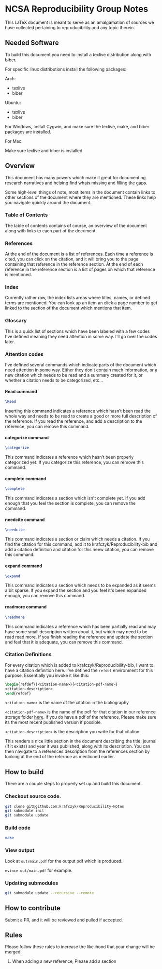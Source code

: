 # NCSA Reproducibility Group Notes

This LaTeX document is meant to serve as an amalgamation of sources we have collected pertaining to reproducibility and any topic therein.

## Needed Software

To build this document you need to install a texlive distribution along with biber.

For specific linux distributions install the following packages:

Arch:
* texlive
* biber

Ubuntu:
* texlive
* biber

For Windows, Install Cygwin, and make sure the texlive, make, and biber packages are installed.

For Mac:

Make sure texlive and biber is installed

## Overview

This document has many powers which make it great for documenting research narratives and helping find whats missing and filling the gaps. 

Some high-level things of note, most items in the document contain links to other sections of the document where they are mentioned. These links help you navigate quickly around the document.

### Table of Contents

The table of contents contains of course, an overview of the document along with links to each part of the document

### References

At the end of the document is a list of references. Each time a reference is cited, you can click on the citation, and it will bring you to the page containing that reference in the reference section. At the end of each reference in the reference section is a list of pages on which that reference is mentioned.

### Index

Currently rather raw, the index lists areas where titles, names, or defined terms are mentioned. You can look up an item an click a page number to get linked to the section of the document which mentions that item.

### Glossary

This is a quick list of sections which have been labeled with a few codes I've defined meaning they need attention in some way. I'll go over the codes later.

### Attention codes

I've defined several commands which indicate parts of the document which need attention in some way. Either they don't contain much information, or a new citation which needs to be read and a summary created for it, or whether a citation needs to be categorized, etc...

#### Read command

``` latex
\Read
```
Inserting this command indicates a reference which hasn't been read the whole way and needs to be read to create a good or more full description of the reference. If you read the reference, and add a description to the reference, you can remove this command.

#### categorize command

``` latex
\categorize
```

This command indicates a reference which hasn't been properly categorized yet. If you categorize this reference, you can remove this command.

#### complete command

``` latex
\complete
```

This command indicates a section which isn't complete yet. If you add enough that you feel the section is complete, you can remove the command.

#### needcite command

``` latex
\needcite
```

This command indicates a section or claim which needs a citation. If you find the citation for this command, add it to krafczyk/Reproducibility-bib and add a citation definition and citation for this neew citation, you can remove this command.

#### expand command

``` latex
\expand
```

This command indicates a section which needs to be expanded as it seems a bit sparse. If you expand the section and you feel it's been expanded enough, you can remove this command.

#### readmore command

``` latex
\readmore
```

This command indicates a reference which has been partially read and may have some small description written about it, but which may need to be read read more. If you finish reading the reference and update the section and feel that it is adequate, you can remove this command.

### Citation Definitions

For every citation which is added to krafczyk/Reproducibility-bib, I want to have a citation definition here. I've defined the `refdef` environment for this purpose. Essentially you invoke it like this:

``` latex
\begin{refdef}{<citation-name>}{<citation-pdf-name>}
<citation-description>
\end{refdef}
```

`<citation-name>` is the name of the citation in the bibliography

`<citation-pdf-name>` is the name of the pdf for that citation in our reference storage folder [here](https://drive.google.com/drive/folders/0B3BA_GGofHK4M0xyNzRVVUI2NlE?usp=sharing). If you do have a pdf of the reference, Please make sure its the most recent published version if possible.

`<citation-description>` is the description you write for that citation.

This renders a nice little section in the document describing the title, journal (if it exists) and year it was published, along with its description. You can then navigate to a references description from the references section by looking at the end of the refernce as mentioned earlier.

## How to build

There are a couple steps to properly set up and build this document.

### Checkout source code.

``` bash
git clone git@github.com:krafczyk/Reproducibility-Notes
git submodule init
git submodule update
```

### Build code

``` bash
make
```

### View output

Look at `out/main.pdf` for the output pdf which is produced.

`evince out/main.pdf` for example.

### Updating submodules

``` bash
git submodule update --recursive --remote
```

## How to contribute

Submit a PR, and it will be reviewed and pulled if accepted.

## Rules

Please follow these rules to increase the likelihood that your change will be merged.

1. When adding a new reference, Please add a section
